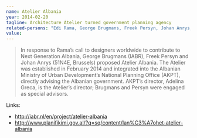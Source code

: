 ```yaml
---
name: Atelier Albania
year: 2014-02-20
tagline: Architecture Atelier turned government planning agency
related-persons: "Edi Rama, George Brugmans, Freek Persyn, Johan Anrys, Adelina Greca, Joni Baboçi, Eglantina Gjermeni"
value:
---
```


>In response to Rama’s call to designers worldwide to contribute to Next Generation Albania, George Brugmans (IABR), Freek Persyn and Johan Anrys (51N4E, Brussels) proposed Atelier Albania.
The Atelier was established in February 2014 and integrated into the Albanian Ministry of Urban Development’s National Planning Office (AKPT), directly advising the Albanian government. AKPT’s director, Adelina Greca, is the Atelier’s director; Brugmans and Persyn were engaged as special advisors.

Links:
* <http://iabr.nl/en/project/atelier-albania>
* <http://www.planifikimi.gov.al/?q=sq/content/lan%C3%A7ohet-atelier-albania>

